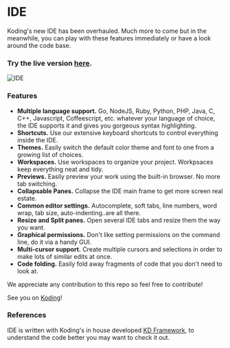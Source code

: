 IDE
===
 
Koding's new IDE has been overhauled. Much more to come but in the meanwhile, you can play with these features immediately or have a look around the code base.

### Try the live version [**here**](https://koding.com/IDE).

![IDE](https://koding-cdn.s3.amazonaws.com/ide/ide-github-screenshot.png)

### Features

* **Multiple language support.** Go, NodeJS, Ruby, Python, PHP, Java, C, C++, Javascript, Coffeescript, etc. whatever your language of choice, the IDE supports it and gives you gorgeous syntax highlighting.
* **Shortcuts.** Use our extensive keyboard shortcuts to control everything inside the IDE.
* **Themes.** Easily switch the default color theme and font to one from a growing list of choices.
* **Workspaces.** Use workspaces to organize your project. Workpsaces keep everything neat and tidy.
* **Previews.** Easily preview your work using the built-in browser. No more tab switching.
* **Collapsable Panes.** Collapse the IDE main frame to get more screen real estate.
* **Common editor settings.** Autocomplete, soft tabs, line numbers, word wrap, tab size, auto-indenting..are all there.
* **Resize and Split panes.** Open several IDE tabs and resize them the way you want.
* **Graphical permissions.** Don't like setting permissions on the command line, do it via a handy GUI.
* **Multi-cursor support.** Create multiple cursors and selections in order to make lots of similar edits at once.
* **Code folding.** Easily fold away fragments of code that you don't need to look at.

We appreciate any contribution to this repo so feel free to contribute!

See you on [Koding](https://koding.com)!

### References

IDE is written with Koding's in house developed [KD Framework](https://github.com/koding/kd), to understand the code better you may want to check it out.
